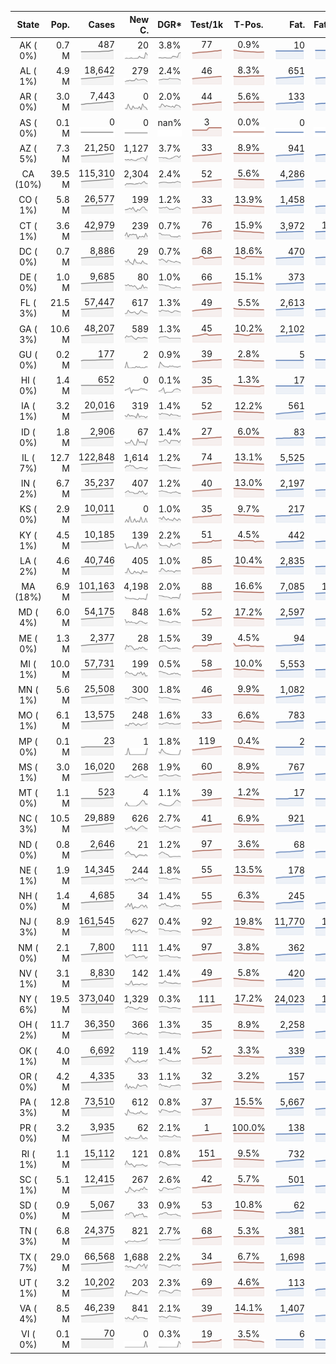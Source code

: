 
<!-- Building Table Time:  2020-06-03T02:57:52.983529 -->


| State | Pop. | Cases | New C. | DGR* | Test/1k | T-Pos. | Fat. | Fat./1M  | CFR* |  GF* | GF-14day | Dbl.Days | CDD |  
| :---: | ---: | ---: | ---: | :---: | :---: | :---: | ---: | ---:  | :---: |  :---: | :---: | :---: | ---: |  
| AK ( 0%)  | 0.7 M  | 487 <br><img src="/assets/images/covid/sparklines/AK_img_positive_20200603_1591167473.png"> | 20 <br><img src="/assets/images/covid/sparklines/AK_img_positiveIncrease_20200603_1591167473.png"> | 3.8% <br><img src="/assets/images/covid/sparklines/AK_img_dgr_4_20200603_1591167473.png"> | 77 <br><img src="/assets/images/covid/sparklines/AK_img_total_test_per_1k_20200603_1591167473.png"> | 0.9% <br><img src="/assets/images/covid/sparklines/AK_img_test_positivity_20200603_1591167473.png"> | 10 <br><img src="/assets/images/covid/sparklines/AK_img_death_20200603_1591167473.png"> | 14 <br><img src="/assets/images/covid/sparklines/AK_img_death_20200603_1591167473.png">  | 2.2% <br><img src="/assets/images/covid/sparklines/AK_img_cfr_4_20200603_1591167474.png"> |  1.0 <br><img src="/assets/images/covid/sparklines/AK_img_gfac_4_20200603_1591167473.png"> | 23.3 <br><img src="/assets/images/covid/sparklines/AK_img_gfac_14sum_20200603_1591167474.png"> | 18 <br><img src="/assets/images/covid/sparklines/AK_img_doubling_days_20200603_1591167474.png"> | 1   |  
| AL ( 1%)  | 4.9 M  | 18,642 <br><img src="/assets/images/covid/sparklines/AL_img_positive_20200603_1591167474.png"> | 279 <br><img src="/assets/images/covid/sparklines/AL_img_positiveIncrease_20200603_1591167474.png"> | 2.4% <br><img src="/assets/images/covid/sparklines/AL_img_dgr_4_20200603_1591167474.png"> | 46 <br><img src="/assets/images/covid/sparklines/AL_img_total_test_per_1k_20200603_1591167475.png"> | 8.3% <br><img src="/assets/images/covid/sparklines/AL_img_test_positivity_20200603_1591167475.png"> | 651 <br><img src="/assets/images/covid/sparklines/AL_img_death_20200603_1591167475.png"> | 133 <br><img src="/assets/images/covid/sparklines/AL_img_death_20200603_1591167475.png">  | 3.5% <br><img src="/assets/images/covid/sparklines/AL_img_cfr_4_20200603_1591167476.png"> |  0.8 <br><img src="/assets/images/covid/sparklines/AL_img_gfac_4_20200603_1591167475.png"> | 14.7 <br><img src="/assets/images/covid/sparklines/AL_img_gfac_14sum_20200603_1591167475.png"> | 29 <br><img src="/assets/images/covid/sparklines/AL_img_doubling_days_20200603_1591167476.png"> | 2   |  
| AR ( 0%)  | 3.0 M  | 7,443 <br><img src="/assets/images/covid/sparklines/AR_img_positive_20200603_1591167476.png"> | 0 <br><img src="/assets/images/covid/sparklines/AR_img_positiveIncrease_20200603_1591167476.png"> | 2.0% <br><img src="/assets/images/covid/sparklines/AR_img_dgr_4_20200603_1591167476.png"> | 44 <br><img src="/assets/images/covid/sparklines/AR_img_total_test_per_1k_20200603_1591167477.png"> | 5.6% <br><img src="/assets/images/covid/sparklines/AR_img_test_positivity_20200603_1591167477.png"> | 133 <br><img src="/assets/images/covid/sparklines/AR_img_death_20200603_1591167477.png"> | 44 <br><img src="/assets/images/covid/sparklines/AR_img_death_20200603_1591167477.png">  | 1.8% <br><img src="/assets/images/covid/sparklines/AR_img_cfr_4_20200603_1591167478.png"> |  0.4 <br><img src="/assets/images/covid/sparklines/AR_img_gfac_4_20200603_1591167477.png"> | 16.4 <br><img src="/assets/images/covid/sparklines/AR_img_gfac_14sum_20200603_1591167477.png"> | 35 <br><img src="/assets/images/covid/sparklines/AR_img_doubling_days_20200603_1591167477.png"> | 3   |  
| AS ( 0%)  | 0.1 M  | 0 <br><img src="/assets/images/covid/sparklines/AS_img_positive_20200603_1591167478.png"> | 0 <br><img src="/assets/images/covid/sparklines/AS_img_positiveIncrease_20200603_1591167478.png"> | nan% <br><img src="/assets/images/covid/sparklines/AS_img_dgr_4_20200603_1591167478.png"> | 3 <br><img src="/assets/images/covid/sparklines/AS_img_total_test_per_1k_20200603_1591167478.png"> | 0.0% <br><img src="/assets/images/covid/sparklines/AS_img_test_positivity_20200603_1591167478.png"> | 0 <br><img src="/assets/images/covid/sparklines/AS_img_death_20200603_1591167479.png"> | 0 <br><img src="/assets/images/covid/sparklines/AS_img_death_20200603_1591167479.png">  | 0.0% <br><img src="/assets/images/covid/sparklines/AS_img_cfr_4_20200603_1591167480.png"> |  nan <br><img src="/assets/images/covid/sparklines/AS_img_gfac_4_20200603_1591167479.png"> | nan <br><img src="/assets/images/covid/sparklines/AS_img_gfac_14sum_20200603_1591167479.png"> | nan <br><img src="/assets/images/covid/sparklines/AS_img_doubling_days_20200603_1591167479.png"> | 64   |  
| AZ ( 5%)  | 7.3 M  | 21,250 <br><img src="/assets/images/covid/sparklines/AZ_img_positive_20200603_1591167480.png"> | 1,127 <br><img src="/assets/images/covid/sparklines/AZ_img_positiveIncrease_20200603_1591167480.png"> | 3.7% <br><img src="/assets/images/covid/sparklines/AZ_img_dgr_4_20200603_1591167480.png"> | 33 <br><img src="/assets/images/covid/sparklines/AZ_img_total_test_per_1k_20200603_1591167480.png"> | 8.9% <br><img src="/assets/images/covid/sparklines/AZ_img_test_positivity_20200603_1591167480.png"> | 941 <br><img src="/assets/images/covid/sparklines/AZ_img_death_20200603_1591167480.png"> | 129 <br><img src="/assets/images/covid/sparklines/AZ_img_death_20200603_1591167480.png">  | 4.5% <br><img src="/assets/images/covid/sparklines/AZ_img_cfr_4_20200603_1591167481.png"> |  2.9 <br><img src="/assets/images/covid/sparklines/AZ_img_gfac_4_20200603_1591167480.png"> | 17.1 <br><img src="/assets/images/covid/sparklines/AZ_img_gfac_14sum_20200603_1591167481.png"> | 19 <br><img src="/assets/images/covid/sparklines/AZ_img_doubling_days_20200603_1591167481.png"> | 0   |  
| CA (10%)  | 39.5 M  | 115,310 <br><img src="/assets/images/covid/sparklines/CA_img_positive_20200603_1591167481.png"> | 2,304 <br><img src="/assets/images/covid/sparklines/CA_img_positiveIncrease_20200603_1591167481.png"> | 2.4% <br><img src="/assets/images/covid/sparklines/CA_img_dgr_4_20200603_1591167482.png"> | 52 <br><img src="/assets/images/covid/sparklines/CA_img_total_test_per_1k_20200603_1591167482.png"> | 5.6% <br><img src="/assets/images/covid/sparklines/CA_img_test_positivity_20200603_1591167482.png"> | 4,286 <br><img src="/assets/images/covid/sparklines/CA_img_death_20200603_1591167482.png"> | 108 <br><img src="/assets/images/covid/sparklines/CA_img_death_20200603_1591167482.png">  | 3.8% <br><img src="/assets/images/covid/sparklines/CA_img_cfr_4_20200603_1591167483.png"> |  1.0 <br><img src="/assets/images/covid/sparklines/CA_img_gfac_4_20200603_1591167482.png"> | 14.8 <br><img src="/assets/images/covid/sparklines/CA_img_gfac_14sum_20200603_1591167482.png"> | 29 <br><img src="/assets/images/covid/sparklines/CA_img_doubling_days_20200603_1591167483.png"> | 2   |  
| CO ( 1%)  | 5.8 M  | 26,577 <br><img src="/assets/images/covid/sparklines/CO_img_positive_20200603_1591167483.png"> | 199 <br><img src="/assets/images/covid/sparklines/CO_img_positiveIncrease_20200603_1591167483.png"> | 1.2% <br><img src="/assets/images/covid/sparklines/CO_img_dgr_4_20200603_1591167483.png"> | 33 <br><img src="/assets/images/covid/sparklines/CO_img_total_test_per_1k_20200603_1591167484.png"> | 13.9% <br><img src="/assets/images/covid/sparklines/CO_img_test_positivity_20200603_1591167484.png"> | 1,458 <br><img src="/assets/images/covid/sparklines/CO_img_death_20200603_1591167484.png"> | 253 <br><img src="/assets/images/covid/sparklines/CO_img_death_20200603_1591167484.png">  | 5.5% <br><img src="/assets/images/covid/sparklines/CO_img_cfr_4_20200603_1591167485.png"> |  0.9 <br><img src="/assets/images/covid/sparklines/CO_img_gfac_4_20200603_1591167484.png"> | 15.7 <br><img src="/assets/images/covid/sparklines/CO_img_gfac_14sum_20200603_1591167485.png"> | 60 <br><img src="/assets/images/covid/sparklines/CO_img_doubling_days_20200603_1591167485.png"> | 3   |  
| CT ( 1%)  | 3.6 M  | 42,979 <br><img src="/assets/images/covid/sparklines/CT_img_positive_20200603_1591167485.png"> | 239 <br><img src="/assets/images/covid/sparklines/CT_img_positiveIncrease_20200603_1591167485.png"> | 0.7% <br><img src="/assets/images/covid/sparklines/CT_img_dgr_4_20200603_1591167485.png"> | 76 <br><img src="/assets/images/covid/sparklines/CT_img_total_test_per_1k_20200603_1591167486.png"> | 15.9% <br><img src="/assets/images/covid/sparklines/CT_img_test_positivity_20200603_1591167486.png"> | 3,972 <br><img src="/assets/images/covid/sparklines/CT_img_death_20200603_1591167486.png"> | 1,114 <br><img src="/assets/images/covid/sparklines/CT_img_death_20200603_1591167486.png">  | 9.3% <br><img src="/assets/images/covid/sparklines/CT_img_cfr_4_20200603_1591167487.png"> |  1.2 <br><img src="/assets/images/covid/sparklines/CT_img_gfac_4_20200603_1591167486.png"> | 14.9 <br><img src="/assets/images/covid/sparklines/CT_img_gfac_14sum_20200603_1591167486.png"> | 96 <br><img src="/assets/images/covid/sparklines/CT_img_doubling_days_20200603_1591167486.png"> | 1   |  
| DC ( 0%)  | 0.7 M  | 8,886 <br><img src="/assets/images/covid/sparklines/DC_img_positive_20200603_1591167487.png"> | 29 <br><img src="/assets/images/covid/sparklines/DC_img_positiveIncrease_20200603_1591167487.png"> | 0.7% <br><img src="/assets/images/covid/sparklines/DC_img_dgr_4_20200603_1591167487.png"> | 68 <br><img src="/assets/images/covid/sparklines/DC_img_total_test_per_1k_20200603_1591167487.png"> | 18.6% <br><img src="/assets/images/covid/sparklines/DC_img_test_positivity_20200603_1591167488.png"> | 470 <br><img src="/assets/images/covid/sparklines/DC_img_death_20200603_1591167488.png"> | 666 <br><img src="/assets/images/covid/sparklines/DC_img_death_20200603_1591167488.png">  | 5.3% <br><img src="/assets/images/covid/sparklines/DC_img_cfr_4_20200603_1591167489.png"> |  0.9 <br><img src="/assets/images/covid/sparklines/DC_img_gfac_4_20200603_1591167488.png"> | 13.4 <br><img src="/assets/images/covid/sparklines/DC_img_gfac_14sum_20200603_1591167488.png"> | 96 <br><img src="/assets/images/covid/sparklines/DC_img_doubling_days_20200603_1591167488.png"> | 3   |  
| DE ( 0%)  | 1.0 M  | 9,685 <br><img src="/assets/images/covid/sparklines/DE_img_positive_20200603_1591167489.png"> | 80 <br><img src="/assets/images/covid/sparklines/DE_img_positiveIncrease_20200603_1591167489.png"> | 1.0% <br><img src="/assets/images/covid/sparklines/DE_img_dgr_4_20200603_1591167489.png"> | 66 <br><img src="/assets/images/covid/sparklines/DE_img_total_test_per_1k_20200603_1591167489.png"> | 15.1% <br><img src="/assets/images/covid/sparklines/DE_img_test_positivity_20200603_1591167489.png"> | 373 <br><img src="/assets/images/covid/sparklines/DE_img_death_20200603_1591167489.png"> | 383 <br><img src="/assets/images/covid/sparklines/DE_img_death_20200603_1591167489.png">  | 3.8% <br><img src="/assets/images/covid/sparklines/DE_img_cfr_4_20200603_1591167490.png"> |  1.1 <br><img src="/assets/images/covid/sparklines/DE_img_gfac_4_20200603_1591167490.png"> | 15.7 <br><img src="/assets/images/covid/sparklines/DE_img_gfac_14sum_20200603_1591167490.png"> | 69 <br><img src="/assets/images/covid/sparklines/DE_img_doubling_days_20200603_1591167490.png"> | 1   |  
| FL ( 3%)  | 21.5 M  | 57,447 <br><img src="/assets/images/covid/sparklines/FL_img_positive_20200603_1591167490.png"> | 617 <br><img src="/assets/images/covid/sparklines/FL_img_positiveIncrease_20200603_1591167491.png"> | 1.3% <br><img src="/assets/images/covid/sparklines/FL_img_dgr_4_20200603_1591167491.png"> | 49 <br><img src="/assets/images/covid/sparklines/FL_img_total_test_per_1k_20200603_1591167491.png"> | 5.5% <br><img src="/assets/images/covid/sparklines/FL_img_test_positivity_20200603_1591167491.png"> | 2,613 <br><img src="/assets/images/covid/sparklines/FL_img_death_20200603_1591167491.png"> | 122 <br><img src="/assets/images/covid/sparklines/FL_img_death_20200603_1591167491.png">  | 4.5% <br><img src="/assets/images/covid/sparklines/FL_img_cfr_4_20200603_1591167492.png"> |  1.0 <br><img src="/assets/images/covid/sparklines/FL_img_gfac_4_20200603_1591167491.png"> | 15.1 <br><img src="/assets/images/covid/sparklines/FL_img_gfac_14sum_20200603_1591167492.png"> | 55 <br><img src="/assets/images/covid/sparklines/FL_img_doubling_days_20200603_1591167492.png"> | 4   |  
| GA ( 3%)  | 10.6 M  | 48,207 <br><img src="/assets/images/covid/sparklines/GA_img_positive_20200603_1591167492.png"> | 589 <br><img src="/assets/images/covid/sparklines/GA_img_positiveIncrease_20200603_1591167492.png"> | 1.3% <br><img src="/assets/images/covid/sparklines/GA_img_dgr_4_20200603_1591167492.png"> | 45 <br><img src="/assets/images/covid/sparklines/GA_img_total_test_per_1k_20200603_1591167493.png"> | 10.2% <br><img src="/assets/images/covid/sparklines/GA_img_test_positivity_20200603_1591167493.png"> | 2,102 <br><img src="/assets/images/covid/sparklines/GA_img_death_20200603_1591167493.png"> | 198 <br><img src="/assets/images/covid/sparklines/GA_img_death_20200603_1591167493.png">  | 4.3% <br><img src="/assets/images/covid/sparklines/GA_img_cfr_4_20200603_1591167494.png"> |  1.0 <br><img src="/assets/images/covid/sparklines/GA_img_gfac_4_20200603_1591167493.png"> | 14.7 <br><img src="/assets/images/covid/sparklines/GA_img_gfac_14sum_20200603_1591167493.png"> | 52 <br><img src="/assets/images/covid/sparklines/GA_img_doubling_days_20200603_1591167493.png"> | 2   |  
| GU ( 0%)  | 0.2 M  | 177 <br><img src="/assets/images/covid/sparklines/GU_img_positive_20200603_1591167494.png"> | 2 <br><img src="/assets/images/covid/sparklines/GU_img_positiveIncrease_20200603_1591167494.png"> | 0.9% <br><img src="/assets/images/covid/sparklines/GU_img_dgr_4_20200603_1591167494.png"> | 39 <br><img src="/assets/images/covid/sparklines/GU_img_total_test_per_1k_20200603_1591167494.png"> | 2.8% <br><img src="/assets/images/covid/sparklines/GU_img_test_positivity_20200603_1591167495.png"> | 5 <br><img src="/assets/images/covid/sparklines/GU_img_death_20200603_1591167495.png"> | 30 <br><img src="/assets/images/covid/sparklines/GU_img_death_20200603_1591167495.png">  | 2.9% <br><img src="/assets/images/covid/sparklines/GU_img_cfr_4_20200603_1591167496.png"> |  0.7 <br><img src="/assets/images/covid/sparklines/GU_img_gfac_4_20200603_1591167495.png"> | 4.4 <br><img src="/assets/images/covid/sparklines/GU_img_gfac_14sum_20200603_1591167496.png"> | 81 <br><img src="/assets/images/covid/sparklines/GU_img_doubling_days_20200603_1591167496.png"> | 13   |  
| HI ( 0%)  | 1.4 M  | 652 <br><img src="/assets/images/covid/sparklines/HI_img_positive_20200603_1591167496.png"> | 0 <br><img src="/assets/images/covid/sparklines/HI_img_positiveIncrease_20200603_1591167496.png"> | 0.1% <br><img src="/assets/images/covid/sparklines/HI_img_dgr_4_20200603_1591167496.png"> | 35 <br><img src="/assets/images/covid/sparklines/HI_img_total_test_per_1k_20200603_1591167497.png"> | 1.3% <br><img src="/assets/images/covid/sparklines/HI_img_test_positivity_20200603_1591167497.png"> | 17 <br><img src="/assets/images/covid/sparklines/HI_img_death_20200603_1591167497.png"> | 12 <br><img src="/assets/images/covid/sparklines/HI_img_death_20200603_1591167497.png">  | 2.6% <br><img src="/assets/images/covid/sparklines/HI_img_cfr_4_20200603_1591167498.png"> |  0.5 <br><img src="/assets/images/covid/sparklines/HI_img_gfac_4_20200603_1591167497.png"> | 10.3 <br><img src="/assets/images/covid/sparklines/HI_img_gfac_14sum_20200603_1591167497.png"> | 506 <br><img src="/assets/images/covid/sparklines/HI_img_doubling_days_20200603_1591167497.png"> | 40   |  
| IA ( 1%)  | 3.2 M  | 20,016 <br><img src="/assets/images/covid/sparklines/IA_img_positive_20200603_1591167498.png"> | 319 <br><img src="/assets/images/covid/sparklines/IA_img_positiveIncrease_20200603_1591167498.png"> | 1.4% <br><img src="/assets/images/covid/sparklines/IA_img_dgr_4_20200603_1591167498.png"> | 52 <br><img src="/assets/images/covid/sparklines/IA_img_total_test_per_1k_20200603_1591167498.png"> | 12.2% <br><img src="/assets/images/covid/sparklines/IA_img_test_positivity_20200603_1591167498.png"> | 561 <br><img src="/assets/images/covid/sparklines/IA_img_death_20200603_1591167499.png"> | 178 <br><img src="/assets/images/covid/sparklines/IA_img_death_20200603_1591167499.png">  | 2.8% <br><img src="/assets/images/covid/sparklines/IA_img_cfr_4_20200603_1591167499.png"> |  1.4 <br><img src="/assets/images/covid/sparklines/IA_img_gfac_4_20200603_1591167499.png"> | 18.0 <br><img src="/assets/images/covid/sparklines/IA_img_gfac_14sum_20200603_1591167499.png"> | 48 <br><img src="/assets/images/covid/sparklines/IA_img_doubling_days_20200603_1591167499.png"> | 0   |  
| ID ( 0%)  | 1.8 M  | 2,906 <br><img src="/assets/images/covid/sparklines/ID_img_positive_20200603_1591167500.png"> | 67 <br><img src="/assets/images/covid/sparklines/ID_img_positiveIncrease_20200603_1591167500.png"> | 1.4% <br><img src="/assets/images/covid/sparklines/ID_img_dgr_4_20200603_1591167500.png"> | 27 <br><img src="/assets/images/covid/sparklines/ID_img_total_test_per_1k_20200603_1591167500.png"> | 6.0% <br><img src="/assets/images/covid/sparklines/ID_img_test_positivity_20200603_1591167500.png"> | 83 <br><img src="/assets/images/covid/sparklines/ID_img_death_20200603_1591167500.png"> | 46 <br><img src="/assets/images/covid/sparklines/ID_img_death_20200603_1591167500.png">  | 2.9% <br><img src="/assets/images/covid/sparklines/ID_img_cfr_4_20200603_1591167501.png"> |  0.6 <br><img src="/assets/images/covid/sparklines/ID_img_gfac_4_20200603_1591167501.png"> | 11.3 <br><img src="/assets/images/covid/sparklines/ID_img_gfac_14sum_20200603_1591167501.png"> | 49 <br><img src="/assets/images/covid/sparklines/ID_img_doubling_days_20200603_1591167501.png"> | 0   |  
| IL ( 7%)  | 12.7 M  | 122,848 <br><img src="/assets/images/covid/sparklines/IL_img_positive_20200603_1591167501.png"> | 1,614 <br><img src="/assets/images/covid/sparklines/IL_img_positiveIncrease_20200603_1591167502.png"> | 1.2% <br><img src="/assets/images/covid/sparklines/IL_img_dgr_4_20200603_1591167502.png"> | 74 <br><img src="/assets/images/covid/sparklines/IL_img_total_test_per_1k_20200603_1591167502.png"> | 13.1% <br><img src="/assets/images/covid/sparklines/IL_img_test_positivity_20200603_1591167502.png"> | 5,525 <br><img src="/assets/images/covid/sparklines/IL_img_death_20200603_1591167502.png"> | 436 <br><img src="/assets/images/covid/sparklines/IL_img_death_20200603_1591167502.png">  | 4.5% <br><img src="/assets/images/covid/sparklines/IL_img_cfr_4_20200603_1591167503.png"> |  1.2 <br><img src="/assets/images/covid/sparklines/IL_img_gfac_4_20200603_1591167502.png"> | 14.2 <br><img src="/assets/images/covid/sparklines/IL_img_gfac_14sum_20200603_1591167503.png"> | 59 <br><img src="/assets/images/covid/sparklines/IL_img_doubling_days_20200603_1591167503.png"> | 0   |  
| IN ( 2%)  | 6.7 M  | 35,237 <br><img src="/assets/images/covid/sparklines/IN_img_positive_20200603_1591167503.png"> | 407 <br><img src="/assets/images/covid/sparklines/IN_img_positiveIncrease_20200603_1591167503.png"> | 1.2% <br><img src="/assets/images/covid/sparklines/IN_img_dgr_4_20200603_1591167504.png"> | 40 <br><img src="/assets/images/covid/sparklines/IN_img_total_test_per_1k_20200603_1591167504.png"> | 13.0% <br><img src="/assets/images/covid/sparklines/IN_img_test_positivity_20200603_1591167504.png"> | 2,197 <br><img src="/assets/images/covid/sparklines/IN_img_death_20200603_1591167504.png"> | 326 <br><img src="/assets/images/covid/sparklines/IN_img_death_20200603_1591167504.png">  | 6.2% <br><img src="/assets/images/covid/sparklines/IN_img_cfr_4_20200603_1591167505.png"> |  1.1 <br><img src="/assets/images/covid/sparklines/IN_img_gfac_4_20200603_1591167504.png"> | 14.4 <br><img src="/assets/images/covid/sparklines/IN_img_gfac_14sum_20200603_1591167504.png"> | 60 <br><img src="/assets/images/covid/sparklines/IN_img_doubling_days_20200603_1591167505.png"> | 0   |  
| KS ( 0%)  | 2.9 M  | 10,011 <br><img src="/assets/images/covid/sparklines/KS_img_positive_20200603_1591167505.png"> | 0 <br><img src="/assets/images/covid/sparklines/KS_img_positiveIncrease_20200603_1591167505.png"> | 1.0% <br><img src="/assets/images/covid/sparklines/KS_img_dgr_4_20200603_1591167505.png"> | 35 <br><img src="/assets/images/covid/sparklines/KS_img_total_test_per_1k_20200603_1591167505.png"> | 9.7% <br><img src="/assets/images/covid/sparklines/KS_img_test_positivity_20200603_1591167506.png"> | 217 <br><img src="/assets/images/covid/sparklines/KS_img_death_20200603_1591167506.png"> | 74 <br><img src="/assets/images/covid/sparklines/KS_img_death_20200603_1591167506.png">  | 2.2% <br><img src="/assets/images/covid/sparklines/KS_img_cfr_4_20200603_1591167507.png"> |  0.0 <br><img src="/assets/images/covid/sparklines/KS_img_gfac_4_20200603_1591167506.png"> | 0.1 <br><img src="/assets/images/covid/sparklines/KS_img_gfac_14sum_20200603_1591167506.png"> | 70 <br><img src="/assets/images/covid/sparklines/KS_img_doubling_days_20200603_1591167506.png"> | 1   |  
| KY ( 1%)  | 4.5 M  | 10,185 <br><img src="/assets/images/covid/sparklines/KY_img_positive_20200603_1591167507.png"> | 139 <br><img src="/assets/images/covid/sparklines/KY_img_positiveIncrease_20200603_1591167507.png"> | 2.2% <br><img src="/assets/images/covid/sparklines/KY_img_dgr_4_20200603_1591167507.png"> | 51 <br><img src="/assets/images/covid/sparklines/KY_img_total_test_per_1k_20200603_1591167507.png"> | 4.5% <br><img src="/assets/images/covid/sparklines/KY_img_test_positivity_20200603_1591167507.png"> | 442 <br><img src="/assets/images/covid/sparklines/KY_img_death_20200603_1591167508.png"> | 99 <br><img src="/assets/images/covid/sparklines/KY_img_death_20200603_1591167508.png">  | 4.4% <br><img src="/assets/images/covid/sparklines/KY_img_cfr_4_20200603_1591167508.png"> |  0.9 <br><img src="/assets/images/covid/sparklines/KY_img_gfac_4_20200603_1591167508.png"> | 11.0 <br><img src="/assets/images/covid/sparklines/KY_img_gfac_14sum_20200603_1591167508.png"> | 31 <br><img src="/assets/images/covid/sparklines/KY_img_doubling_days_20200603_1591167508.png"> | 1   |  
| LA ( 2%)  | 4.6 M  | 40,746 <br><img src="/assets/images/covid/sparklines/LA_img_positive_20200603_1591167509.png"> | 405 <br><img src="/assets/images/covid/sparklines/LA_img_positiveIncrease_20200603_1591167509.png"> | 1.0% <br><img src="/assets/images/covid/sparklines/LA_img_dgr_4_20200603_1591167509.png"> | 85 <br><img src="/assets/images/covid/sparklines/LA_img_total_test_per_1k_20200603_1591167509.png"> | 10.4% <br><img src="/assets/images/covid/sparklines/LA_img_test_positivity_20200603_1591167509.png"> | 2,835 <br><img src="/assets/images/covid/sparklines/LA_img_death_20200603_1591167510.png"> | 610 <br><img src="/assets/images/covid/sparklines/LA_img_death_20200603_1591167510.png">  | 7.0% <br><img src="/assets/images/covid/sparklines/LA_img_cfr_4_20200603_1591167510.png"> |  0.9 <br><img src="/assets/images/covid/sparklines/LA_img_gfac_4_20200603_1591167510.png"> | 18.3 <br><img src="/assets/images/covid/sparklines/LA_img_gfac_14sum_20200603_1591167510.png"> | 68 <br><img src="/assets/images/covid/sparklines/LA_img_doubling_days_20200603_1591167510.png"> | 1   |  
| MA (18%)  | 6.9 M  | 101,163 <br><img src="/assets/images/covid/sparklines/MA_img_positive_20200603_1591167511.png"> | 4,198 <br><img src="/assets/images/covid/sparklines/MA_img_positiveIncrease_20200603_1591167511.png"> | 2.0% <br><img src="/assets/images/covid/sparklines/MA_img_dgr_4_20200603_1591167511.png"> | 88 <br><img src="/assets/images/covid/sparklines/MA_img_total_test_per_1k_20200603_1591167511.png"> | 16.6% <br><img src="/assets/images/covid/sparklines/MA_img_test_positivity_20200603_1591167511.png"> | 7,085 <br><img src="/assets/images/covid/sparklines/MA_img_death_20200603_1591167511.png"> | 1,019 <br><img src="/assets/images/covid/sparklines/MA_img_death_20200603_1591167511.png">  | 7.0% <br><img src="/assets/images/covid/sparklines/MA_img_cfr_4_20200603_1591167512.png"> |  0.5 <br><img src="/assets/images/covid/sparklines/MA_img_gfac_4_20200603_1591167511.png"> | 9.8 <br><img src="/assets/images/covid/sparklines/MA_img_gfac_14sum_20200603_1591167512.png"> | 35 <br><img src="/assets/images/covid/sparklines/MA_img_doubling_days_20200603_1591167512.png"> | 0   |  
| MD ( 4%)  | 6.0 M  | 54,175 <br><img src="/assets/images/covid/sparklines/MD_img_positive_20200603_1591167512.png"> | 848 <br><img src="/assets/images/covid/sparklines/MD_img_positiveIncrease_20200603_1591167512.png"> | 1.6% <br><img src="/assets/images/covid/sparklines/MD_img_dgr_4_20200603_1591167512.png"> | 52 <br><img src="/assets/images/covid/sparklines/MD_img_total_test_per_1k_20200603_1591167513.png"> | 17.2% <br><img src="/assets/images/covid/sparklines/MD_img_test_positivity_20200603_1591167513.png"> | 2,597 <br><img src="/assets/images/covid/sparklines/MD_img_death_20200603_1591167513.png"> | 430 <br><img src="/assets/images/covid/sparklines/MD_img_death_20200603_1591167513.png">  | 4.8% <br><img src="/assets/images/covid/sparklines/MD_img_cfr_4_20200603_1591167514.png"> |  1.1 <br><img src="/assets/images/covid/sparklines/MD_img_gfac_4_20200603_1591167513.png"> | 14.6 <br><img src="/assets/images/covid/sparklines/MD_img_gfac_14sum_20200603_1591167513.png"> | 44 <br><img src="/assets/images/covid/sparklines/MD_img_doubling_days_20200603_1591167513.png"> | 0   |  
| ME ( 0%)  | 1.3 M  | 2,377 <br><img src="/assets/images/covid/sparklines/ME_img_positive_20200603_1591167514.png"> | 28 <br><img src="/assets/images/covid/sparklines/ME_img_positiveIncrease_20200603_1591167514.png"> | 1.5% <br><img src="/assets/images/covid/sparklines/ME_img_dgr_4_20200603_1591167514.png"> | 39 <br><img src="/assets/images/covid/sparklines/ME_img_total_test_per_1k_20200603_1591167514.png"> | 4.5% <br><img src="/assets/images/covid/sparklines/ME_img_test_positivity_20200603_1591167514.png"> | 94 <br><img src="/assets/images/covid/sparklines/ME_img_death_20200603_1591167515.png"> | 70 <br><img src="/assets/images/covid/sparklines/ME_img_death_20200603_1591167515.png">  | 3.9% <br><img src="/assets/images/covid/sparklines/ME_img_cfr_4_20200603_1591167515.png"> |  1.0 <br><img src="/assets/images/covid/sparklines/ME_img_gfac_4_20200603_1591167515.png"> | 16.0 <br><img src="/assets/images/covid/sparklines/ME_img_gfac_14sum_20200603_1591167515.png"> | 48 <br><img src="/assets/images/covid/sparklines/ME_img_doubling_days_20200603_1591167515.png"> | 0   |  
| MI ( 1%)  | 10.0 M  | 57,731 <br><img src="/assets/images/covid/sparklines/MI_img_positive_20200603_1591167515.png"> | 199 <br><img src="/assets/images/covid/sparklines/MI_img_positiveIncrease_20200603_1591167516.png"> | 0.5% <br><img src="/assets/images/covid/sparklines/MI_img_dgr_4_20200603_1591167516.png"> | 58 <br><img src="/assets/images/covid/sparklines/MI_img_total_test_per_1k_20200603_1591167516.png"> | 10.0% <br><img src="/assets/images/covid/sparklines/MI_img_test_positivity_20200603_1591167516.png"> | 5,553 <br><img src="/assets/images/covid/sparklines/MI_img_death_20200603_1591167516.png"> | 556 <br><img src="/assets/images/covid/sparklines/MI_img_death_20200603_1591167516.png">  | 9.6% <br><img src="/assets/images/covid/sparklines/MI_img_cfr_4_20200603_1591167517.png"> |  1.1 <br><img src="/assets/images/covid/sparklines/MI_img_gfac_4_20200603_1591167516.png"> | 15.1 <br><img src="/assets/images/covid/sparklines/MI_img_gfac_14sum_20200603_1591167517.png"> | 146 <br><img src="/assets/images/covid/sparklines/MI_img_doubling_days_20200603_1591167517.png"> | 0   |  
| MN ( 1%)  | 5.6 M  | 25,508 <br><img src="/assets/images/covid/sparklines/MN_img_positive_20200603_1591167517.png"> | 300 <br><img src="/assets/images/covid/sparklines/MN_img_positiveIncrease_20200603_1591167517.png"> | 1.8% <br><img src="/assets/images/covid/sparklines/MN_img_dgr_4_20200603_1591167517.png"> | 46 <br><img src="/assets/images/covid/sparklines/MN_img_total_test_per_1k_20200603_1591167518.png"> | 9.9% <br><img src="/assets/images/covid/sparklines/MN_img_test_positivity_20200603_1591167518.png"> | 1,082 <br><img src="/assets/images/covid/sparklines/MN_img_death_20200603_1591167518.png"> | 192 <br><img src="/assets/images/covid/sparklines/MN_img_death_20200603_1591167518.png">  | 4.2% <br><img src="/assets/images/covid/sparklines/MN_img_cfr_4_20200603_1591167519.png"> |  0.8 <br><img src="/assets/images/covid/sparklines/MN_img_gfac_4_20200603_1591167518.png"> | 13.8 <br><img src="/assets/images/covid/sparklines/MN_img_gfac_14sum_20200603_1591167518.png"> | 39 <br><img src="/assets/images/covid/sparklines/MN_img_doubling_days_20200603_1591167518.png"> | 2   |  
| MO ( 1%)  | 6.1 M  | 13,575 <br><img src="/assets/images/covid/sparklines/MO_img_positive_20200603_1591167519.png"> | 248 <br><img src="/assets/images/covid/sparklines/MO_img_positiveIncrease_20200603_1591167519.png"> | 1.6% <br><img src="/assets/images/covid/sparklines/MO_img_dgr_4_20200603_1591167519.png"> | 33 <br><img src="/assets/images/covid/sparklines/MO_img_total_test_per_1k_20200603_1591167519.png"> | 6.6% <br><img src="/assets/images/covid/sparklines/MO_img_test_positivity_20200603_1591167519.png"> | 783 <br><img src="/assets/images/covid/sparklines/MO_img_death_20200603_1591167520.png"> | 128 <br><img src="/assets/images/covid/sparklines/MO_img_death_20200603_1591167520.png">  | 5.8% <br><img src="/assets/images/covid/sparklines/MO_img_cfr_4_20200603_1591167520.png"> |  1.2 <br><img src="/assets/images/covid/sparklines/MO_img_gfac_4_20200603_1591167520.png"> | 15.2 <br><img src="/assets/images/covid/sparklines/MO_img_gfac_14sum_20200603_1591167520.png"> | 45 <br><img src="/assets/images/covid/sparklines/MO_img_doubling_days_20200603_1591167520.png"> | 0   |  
| MP ( 0%)  | 0.1 M  | 23 <br><img src="/assets/images/covid/sparklines/MP_img_positive_20200603_1591167521.png"> | 1 <br><img src="/assets/images/covid/sparklines/MP_img_positiveIncrease_20200603_1591167521.png"> | 1.8% <br><img src="/assets/images/covid/sparklines/MP_img_dgr_4_20200603_1591167521.png"> | 119 <br><img src="/assets/images/covid/sparklines/MP_img_total_test_per_1k_20200603_1591167521.png"> | 0.4% <br><img src="/assets/images/covid/sparklines/MP_img_test_positivity_20200603_1591167521.png"> | 2 <br><img src="/assets/images/covid/sparklines/MP_img_death_20200603_1591167521.png"> | 36 <br><img src="/assets/images/covid/sparklines/MP_img_death_20200603_1591167521.png">  | 8.9% <br><img src="/assets/images/covid/sparklines/MP_img_cfr_4_20200603_1591167522.png"> |  0.0 <br><img src="/assets/images/covid/sparklines/MP_img_gfac_4_20200603_1591167521.png"> | 0.0 <br><img src="/assets/images/covid/sparklines/MP_img_gfac_14sum_20200603_1591167522.png"> | 38 <br><img src="/assets/images/covid/sparklines/MP_img_doubling_days_20200603_1591167522.png"> | 64   |  
| MS ( 1%)  | 3.0 M  | 16,020 <br><img src="/assets/images/covid/sparklines/MS_img_positive_20200603_1591167522.png"> | 268 <br><img src="/assets/images/covid/sparklines/MS_img_positiveIncrease_20200603_1591167522.png"> | 1.9% <br><img src="/assets/images/covid/sparklines/MS_img_dgr_4_20200603_1591167522.png"> | 60 <br><img src="/assets/images/covid/sparklines/MS_img_total_test_per_1k_20200603_1591167523.png"> | 8.9% <br><img src="/assets/images/covid/sparklines/MS_img_test_positivity_20200603_1591167523.png"> | 767 <br><img src="/assets/images/covid/sparklines/MS_img_death_20200603_1591167523.png"> | 258 <br><img src="/assets/images/covid/sparklines/MS_img_death_20200603_1591167523.png">  | 4.8% <br><img src="/assets/images/covid/sparklines/MS_img_cfr_4_20200603_1591167524.png"> |  1.0 <br><img src="/assets/images/covid/sparklines/MS_img_gfac_4_20200603_1591167523.png"> | 14.9 <br><img src="/assets/images/covid/sparklines/MS_img_gfac_14sum_20200603_1591167523.png"> | 36 <br><img src="/assets/images/covid/sparklines/MS_img_doubling_days_20200603_1591167523.png"> | 0   |  
| MT ( 0%)  | 1.1 M  | 523 <br><img src="/assets/images/covid/sparklines/MT_img_positive_20200603_1591167524.png"> | 4 <br><img src="/assets/images/covid/sparklines/MT_img_positiveIncrease_20200603_1591167524.png"> | 1.1% <br><img src="/assets/images/covid/sparklines/MT_img_dgr_4_20200603_1591167524.png"> | 39 <br><img src="/assets/images/covid/sparklines/MT_img_total_test_per_1k_20200603_1591167524.png"> | 1.2% <br><img src="/assets/images/covid/sparklines/MT_img_test_positivity_20200603_1591167524.png"> | 17 <br><img src="/assets/images/covid/sparklines/MT_img_death_20200603_1591167525.png"> | 16 <br><img src="/assets/images/covid/sparklines/MT_img_death_20200603_1591167525.png">  | 3.3% <br><img src="/assets/images/covid/sparklines/MT_img_cfr_4_20200603_1591167525.png"> |  1.0 <br><img src="/assets/images/covid/sparklines/MT_img_gfac_4_20200603_1591167525.png"> | 21.6 <br><img src="/assets/images/covid/sparklines/MT_img_gfac_14sum_20200603_1591167525.png"> | 62 <br><img src="/assets/images/covid/sparklines/MT_img_doubling_days_20200603_1591167525.png"> | 3   |  
| NC ( 3%)  | 10.5 M  | 29,889 <br><img src="/assets/images/covid/sparklines/NC_img_positive_20200603_1591167526.png"> | 626 <br><img src="/assets/images/covid/sparklines/NC_img_positiveIncrease_20200603_1591167526.png"> | 2.7% <br><img src="/assets/images/covid/sparklines/NC_img_dgr_4_20200603_1591167526.png"> | 41 <br><img src="/assets/images/covid/sparklines/NC_img_total_test_per_1k_20200603_1591167526.png"> | 6.9% <br><img src="/assets/images/covid/sparklines/NC_img_test_positivity_20200603_1591167527.png"> | 921 <br><img src="/assets/images/covid/sparklines/NC_img_death_20200603_1591167527.png"> | 88 <br><img src="/assets/images/covid/sparklines/NC_img_death_20200603_1591167527.png">  | 3.1% <br><img src="/assets/images/covid/sparklines/NC_img_cfr_4_20200603_1591167528.png"> |  0.9 <br><img src="/assets/images/covid/sparklines/NC_img_gfac_4_20200603_1591167527.png"> | 16.6 <br><img src="/assets/images/covid/sparklines/NC_img_gfac_14sum_20200603_1591167527.png"> | 26 <br><img src="/assets/images/covid/sparklines/NC_img_doubling_days_20200603_1591167527.png"> | 3   |  
| ND ( 0%)  | 0.8 M  | 2,646 <br><img src="/assets/images/covid/sparklines/ND_img_positive_20200603_1591167528.png"> | 21 <br><img src="/assets/images/covid/sparklines/ND_img_positiveIncrease_20200603_1591167528.png"> | 1.2% <br><img src="/assets/images/covid/sparklines/ND_img_dgr_4_20200603_1591167528.png"> | 97 <br><img src="/assets/images/covid/sparklines/ND_img_total_test_per_1k_20200603_1591167528.png"> | 3.6% <br><img src="/assets/images/covid/sparklines/ND_img_test_positivity_20200603_1591167528.png"> | 68 <br><img src="/assets/images/covid/sparklines/ND_img_death_20200603_1591167528.png"> | 89 <br><img src="/assets/images/covid/sparklines/ND_img_death_20200603_1591167528.png">  | 2.4% <br><img src="/assets/images/covid/sparklines/ND_img_cfr_4_20200603_1591167529.png"> |  1.0 <br><img src="/assets/images/covid/sparklines/ND_img_gfac_4_20200603_1591167528.png"> | 12.5 <br><img src="/assets/images/covid/sparklines/ND_img_gfac_14sum_20200603_1591167529.png"> | 58 <br><img src="/assets/images/covid/sparklines/ND_img_doubling_days_20200603_1591167529.png"> | 1   |  
| NE ( 1%)  | 1.9 M  | 14,345 <br><img src="/assets/images/covid/sparklines/NE_img_positive_20200603_1591167529.png"> | 244 <br><img src="/assets/images/covid/sparklines/NE_img_positiveIncrease_20200603_1591167529.png"> | 1.8% <br><img src="/assets/images/covid/sparklines/NE_img_dgr_4_20200603_1591167529.png"> | 55 <br><img src="/assets/images/covid/sparklines/NE_img_total_test_per_1k_20200603_1591167530.png"> | 13.5% <br><img src="/assets/images/covid/sparklines/NE_img_test_positivity_20200603_1591167530.png"> | 178 <br><img src="/assets/images/covid/sparklines/NE_img_death_20200603_1591167530.png"> | 92 <br><img src="/assets/images/covid/sparklines/NE_img_death_20200603_1591167530.png">  | 1.2% <br><img src="/assets/images/covid/sparklines/NE_img_cfr_4_20200603_1591167531.png"> |  1.0 <br><img src="/assets/images/covid/sparklines/NE_img_gfac_4_20200603_1591167530.png"> | 15.2 <br><img src="/assets/images/covid/sparklines/NE_img_gfac_14sum_20200603_1591167530.png"> | 38 <br><img src="/assets/images/covid/sparklines/NE_img_doubling_days_20200603_1591167530.png"> | 0   |  
| NH ( 0%)  | 1.4 M  | 4,685 <br><img src="/assets/images/covid/sparklines/NH_img_positive_20200603_1591167531.png"> | 34 <br><img src="/assets/images/covid/sparklines/NH_img_positiveIncrease_20200603_1591167531.png"> | 1.4% <br><img src="/assets/images/covid/sparklines/NH_img_dgr_4_20200603_1591167531.png"> | 55 <br><img src="/assets/images/covid/sparklines/NH_img_total_test_per_1k_20200603_1591167531.png"> | 6.3% <br><img src="/assets/images/covid/sparklines/NH_img_test_positivity_20200603_1591167531.png"> | 245 <br><img src="/assets/images/covid/sparklines/NH_img_death_20200603_1591167532.png"> | 180 <br><img src="/assets/images/covid/sparklines/NH_img_death_20200603_1591167532.png">  | 5.3% <br><img src="/assets/images/covid/sparklines/NH_img_cfr_4_20200603_1591167532.png"> |  1.0 <br><img src="/assets/images/covid/sparklines/NH_img_gfac_4_20200603_1591167532.png"> | 16.1 <br><img src="/assets/images/covid/sparklines/NH_img_gfac_14sum_20200603_1591167532.png"> | 48 <br><img src="/assets/images/covid/sparklines/NH_img_doubling_days_20200603_1591167532.png"> | 1   |  
| NJ ( 3%)  | 8.9 M  | 161,545 <br><img src="/assets/images/covid/sparklines/NJ_img_positive_20200603_1591167532.png"> | 627 <br><img src="/assets/images/covid/sparklines/NJ_img_positiveIncrease_20200603_1591167533.png"> | 0.4% <br><img src="/assets/images/covid/sparklines/NJ_img_dgr_4_20200603_1591167533.png"> | 92 <br><img src="/assets/images/covid/sparklines/NJ_img_total_test_per_1k_20200603_1591167533.png"> | 19.8% <br><img src="/assets/images/covid/sparklines/NJ_img_test_positivity_20200603_1591167533.png"> | 11,770 <br><img src="/assets/images/covid/sparklines/NJ_img_death_20200603_1591167533.png"> | 1,325 <br><img src="/assets/images/covid/sparklines/NJ_img_death_20200603_1591167533.png">  | 7.3% <br><img src="/assets/images/covid/sparklines/NJ_img_cfr_4_20200603_1591167534.png"> |  1.0 <br><img src="/assets/images/covid/sparklines/NJ_img_gfac_4_20200603_1591167533.png"> | 15.1 <br><img src="/assets/images/covid/sparklines/NJ_img_gfac_14sum_20200603_1591167534.png"> | 162 <br><img src="/assets/images/covid/sparklines/NJ_img_doubling_days_20200603_1591167534.png"> | 0   |  
| NM ( 0%)  | 2.1 M  | 7,800 <br><img src="/assets/images/covid/sparklines/NM_img_positive_20200603_1591167534.png"> | 111 <br><img src="/assets/images/covid/sparklines/NM_img_positiveIncrease_20200603_1591167534.png"> | 1.4% <br><img src="/assets/images/covid/sparklines/NM_img_dgr_4_20200603_1591167534.png"> | 97 <br><img src="/assets/images/covid/sparklines/NM_img_total_test_per_1k_20200603_1591167535.png"> | 3.8% <br><img src="/assets/images/covid/sparklines/NM_img_test_positivity_20200603_1591167535.png"> | 362 <br><img src="/assets/images/covid/sparklines/NM_img_death_20200603_1591167535.png"> | 173 <br><img src="/assets/images/covid/sparklines/NM_img_death_20200603_1591167535.png">  | 4.6% <br><img src="/assets/images/covid/sparklines/NM_img_cfr_4_20200603_1591167536.png"> |  1.2 <br><img src="/assets/images/covid/sparklines/NM_img_gfac_4_20200603_1591167535.png"> | 14.6 <br><img src="/assets/images/covid/sparklines/NM_img_gfac_14sum_20200603_1591167535.png"> | 50 <br><img src="/assets/images/covid/sparklines/NM_img_doubling_days_20200603_1591167535.png"> | 0   |  
| NV ( 1%)  | 3.1 M  | 8,830 <br><img src="/assets/images/covid/sparklines/NV_img_positive_20200603_1591167536.png"> | 142 <br><img src="/assets/images/covid/sparklines/NV_img_positiveIncrease_20200603_1591167536.png"> | 1.4% <br><img src="/assets/images/covid/sparklines/NV_img_dgr_4_20200603_1591167536.png"> | 49 <br><img src="/assets/images/covid/sparklines/NV_img_total_test_per_1k_20200603_1591167536.png"> | 5.8% <br><img src="/assets/images/covid/sparklines/NV_img_test_positivity_20200603_1591167536.png"> | 420 <br><img src="/assets/images/covid/sparklines/NV_img_death_20200603_1591167536.png"> | 136 <br><img src="/assets/images/covid/sparklines/NV_img_death_20200603_1591167536.png">  | 4.8% <br><img src="/assets/images/covid/sparklines/NV_img_cfr_4_20200603_1591167537.png"> |  1.2 <br><img src="/assets/images/covid/sparklines/NV_img_gfac_4_20200603_1591167537.png"> | 16.7 <br><img src="/assets/images/covid/sparklines/NV_img_gfac_14sum_20200603_1591167537.png"> | 48 <br><img src="/assets/images/covid/sparklines/NV_img_doubling_days_20200603_1591167537.png"> | 0   |  
| NY ( 6%)  | 19.5 M  | 373,040 <br><img src="/assets/images/covid/sparklines/NY_img_positive_20200603_1591167537.png"> | 1,329 <br><img src="/assets/images/covid/sparklines/NY_img_positiveIncrease_20200603_1591167538.png"> | 0.3% <br><img src="/assets/images/covid/sparklines/NY_img_dgr_4_20200603_1591167538.png"> | 111 <br><img src="/assets/images/covid/sparklines/NY_img_total_test_per_1k_20200603_1591167538.png"> | 17.2% <br><img src="/assets/images/covid/sparklines/NY_img_test_positivity_20200603_1591167538.png"> | 24,023 <br><img src="/assets/images/covid/sparklines/NY_img_death_20200603_1591167538.png"> | 1,235 <br><img src="/assets/images/covid/sparklines/NY_img_death_20200603_1591167538.png">  | 6.4% <br><img src="/assets/images/covid/sparklines/NY_img_cfr_4_20200603_1591167539.png"> |  1.1 <br><img src="/assets/images/covid/sparklines/NY_img_gfac_4_20200603_1591167538.png"> | 14.1 <br><img src="/assets/images/covid/sparklines/NY_img_gfac_14sum_20200603_1591167538.png"> | 208 <br><img src="/assets/images/covid/sparklines/NY_img_doubling_days_20200603_1591167539.png"> | 0   |  
| OH ( 2%)  | 11.7 M  | 36,350 <br><img src="/assets/images/covid/sparklines/OH_img_positive_20200603_1591167539.png"> | 366 <br><img src="/assets/images/covid/sparklines/OH_img_positiveIncrease_20200603_1591167539.png"> | 1.3% <br><img src="/assets/images/covid/sparklines/OH_img_dgr_4_20200603_1591167539.png"> | 35 <br><img src="/assets/images/covid/sparklines/OH_img_total_test_per_1k_20200603_1591167539.png"> | 8.9% <br><img src="/assets/images/covid/sparklines/OH_img_test_positivity_20200603_1591167540.png"> | 2,258 <br><img src="/assets/images/covid/sparklines/OH_img_death_20200603_1591167540.png"> | 193 <br><img src="/assets/images/covid/sparklines/OH_img_death_20200603_1591167540.png">  | 6.2% <br><img src="/assets/images/covid/sparklines/OH_img_cfr_4_20200603_1591167540.png"> |  0.9 <br><img src="/assets/images/covid/sparklines/OH_img_gfac_4_20200603_1591167540.png"> | 14.1 <br><img src="/assets/images/covid/sparklines/OH_img_gfac_14sum_20200603_1591167540.png"> | 55 <br><img src="/assets/images/covid/sparklines/OH_img_doubling_days_20200603_1591167540.png"> | 2   |  
| OK ( 1%)  | 4.0 M  | 6,692 <br><img src="/assets/images/covid/sparklines/OK_img_positive_20200603_1591167541.png"> | 119 <br><img src="/assets/images/covid/sparklines/OK_img_positiveIncrease_20200603_1591167541.png"> | 1.4% <br><img src="/assets/images/covid/sparklines/OK_img_dgr_4_20200603_1591167541.png"> | 52 <br><img src="/assets/images/covid/sparklines/OK_img_total_test_per_1k_20200603_1591167541.png"> | 3.3% <br><img src="/assets/images/covid/sparklines/OK_img_test_positivity_20200603_1591167541.png"> | 339 <br><img src="/assets/images/covid/sparklines/OK_img_death_20200603_1591167541.png"> | 86 <br><img src="/assets/images/covid/sparklines/OK_img_death_20200603_1591167541.png">  | 5.1% <br><img src="/assets/images/covid/sparklines/OK_img_cfr_4_20200603_1591167542.png"> |  1.3 <br><img src="/assets/images/covid/sparklines/OK_img_gfac_4_20200603_1591167541.png"> | 16.5 <br><img src="/assets/images/covid/sparklines/OK_img_gfac_14sum_20200603_1591167542.png"> | 49 <br><img src="/assets/images/covid/sparklines/OK_img_doubling_days_20200603_1591167542.png"> | 0   |  
| OR ( 0%)  | 4.2 M  | 4,335 <br><img src="/assets/images/covid/sparklines/OR_img_positive_20200603_1591167542.png"> | 33 <br><img src="/assets/images/covid/sparklines/OR_img_positiveIncrease_20200603_1591167542.png"> | 1.1% <br><img src="/assets/images/covid/sparklines/OR_img_dgr_4_20200603_1591167542.png"> | 32 <br><img src="/assets/images/covid/sparklines/OR_img_total_test_per_1k_20200603_1591167543.png"> | 3.2% <br><img src="/assets/images/covid/sparklines/OR_img_test_positivity_20200603_1591167543.png"> | 157 <br><img src="/assets/images/covid/sparklines/OR_img_death_20200603_1591167543.png"> | 37 <br><img src="/assets/images/covid/sparklines/OR_img_death_20200603_1591167543.png">  | 3.6% <br><img src="/assets/images/covid/sparklines/OR_img_cfr_4_20200603_1591167544.png"> |  0.9 <br><img src="/assets/images/covid/sparklines/OR_img_gfac_4_20200603_1591167543.png"> | 19.5 <br><img src="/assets/images/covid/sparklines/OR_img_gfac_14sum_20200603_1591167543.png"> | 63 <br><img src="/assets/images/covid/sparklines/OR_img_doubling_days_20200603_1591167543.png"> | 1   |  
| PA ( 3%)  | 12.8 M  | 73,510 <br><img src="/assets/images/covid/sparklines/PA_img_positive_20200603_1591167544.png"> | 612 <br><img src="/assets/images/covid/sparklines/PA_img_positiveIncrease_20200603_1591167544.png"> | 0.8% <br><img src="/assets/images/covid/sparklines/PA_img_dgr_4_20200603_1591167544.png"> | 37 <br><img src="/assets/images/covid/sparklines/PA_img_total_test_per_1k_20200603_1591167544.png"> | 15.5% <br><img src="/assets/images/covid/sparklines/PA_img_test_positivity_20200603_1591167544.png"> | 5,667 <br><img src="/assets/images/covid/sparklines/PA_img_death_20200603_1591167544.png"> | 443 <br><img src="/assets/images/covid/sparklines/PA_img_death_20200603_1591167544.png">  | 7.7% <br><img src="/assets/images/covid/sparklines/PA_img_cfr_4_20200603_1591167545.png"> |  1.2 <br><img src="/assets/images/covid/sparklines/PA_img_gfac_4_20200603_1591167545.png"> | 12.5 <br><img src="/assets/images/covid/sparklines/PA_img_gfac_14sum_20200603_1591167545.png"> | 86 <br><img src="/assets/images/covid/sparklines/PA_img_doubling_days_20200603_1591167545.png"> | 0   |  
| PR ( 0%)  | 3.2 M  | 3,935 <br><img src="/assets/images/covid/sparklines/PR_img_positive_20200603_1591167546.png"> | 62 <br><img src="/assets/images/covid/sparklines/PR_img_positiveIncrease_20200603_1591167546.png"> | 2.1% <br><img src="/assets/images/covid/sparklines/PR_img_dgr_4_20200603_1591167546.png"> | 1 <br><img src="/assets/images/covid/sparklines/PR_img_total_test_per_1k_20200603_1591167546.png"> | 100.0% <br><img src="/assets/images/covid/sparklines/PR_img_test_positivity_20200603_1591167547.png"> | 138 <br><img src="/assets/images/covid/sparklines/PR_img_death_20200603_1591167547.png"> | 43 <br><img src="/assets/images/covid/sparklines/PR_img_death_20200603_1591167547.png">  | 3.6% <br><img src="/assets/images/covid/sparklines/PR_img_cfr_4_20200603_1591167547.png"> |  1.0 <br><img src="/assets/images/covid/sparklines/PR_img_gfac_4_20200603_1591167547.png"> | 15.6 <br><img src="/assets/images/covid/sparklines/PR_img_gfac_14sum_20200603_1591167547.png"> | 33 <br><img src="/assets/images/covid/sparklines/PR_img_doubling_days_20200603_1591167547.png"> | 1   |  
| RI ( 1%)  | 1.1 M  | 15,112 <br><img src="/assets/images/covid/sparklines/RI_img_positive_20200603_1591167548.png"> | 121 <br><img src="/assets/images/covid/sparklines/RI_img_positiveIncrease_20200603_1591167548.png"> | 0.8% <br><img src="/assets/images/covid/sparklines/RI_img_dgr_4_20200603_1591167548.png"> | 151 <br><img src="/assets/images/covid/sparklines/RI_img_total_test_per_1k_20200603_1591167548.png"> | 9.5% <br><img src="/assets/images/covid/sparklines/RI_img_test_positivity_20200603_1591167548.png"> | 732 <br><img src="/assets/images/covid/sparklines/RI_img_death_20200603_1591167548.png"> | 691 <br><img src="/assets/images/covid/sparklines/RI_img_death_20200603_1591167548.png">  | 4.8% <br><img src="/assets/images/covid/sparklines/RI_img_cfr_4_20200603_1591167549.png"> |  1.2 <br><img src="/assets/images/covid/sparklines/RI_img_gfac_4_20200603_1591167548.png"> | 13.5 <br><img src="/assets/images/covid/sparklines/RI_img_gfac_14sum_20200603_1591167549.png"> | 91 <br><img src="/assets/images/covid/sparklines/RI_img_doubling_days_20200603_1591167549.png"> | 0   |  
| SC ( 1%)  | 5.1 M  | 12,415 <br><img src="/assets/images/covid/sparklines/SC_img_positive_20200603_1591167549.png"> | 267 <br><img src="/assets/images/covid/sparklines/SC_img_positiveIncrease_20200603_1591167549.png"> | 2.6% <br><img src="/assets/images/covid/sparklines/SC_img_dgr_4_20200603_1591167549.png"> | 42 <br><img src="/assets/images/covid/sparklines/SC_img_total_test_per_1k_20200603_1591167550.png"> | 5.7% <br><img src="/assets/images/covid/sparklines/SC_img_test_positivity_20200603_1591167550.png"> | 501 <br><img src="/assets/images/covid/sparklines/SC_img_death_20200603_1591167550.png"> | 97 <br><img src="/assets/images/covid/sparklines/SC_img_death_20200603_1591167550.png">  | 4.1% <br><img src="/assets/images/covid/sparklines/SC_img_cfr_4_20200603_1591167551.png"> |  1.0 <br><img src="/assets/images/covid/sparklines/SC_img_gfac_4_20200603_1591167550.png"> | 16.9 <br><img src="/assets/images/covid/sparklines/SC_img_gfac_14sum_20200603_1591167550.png"> | 27 <br><img src="/assets/images/covid/sparklines/SC_img_doubling_days_20200603_1591167550.png"> | 2   |  
| SD ( 0%)  | 0.9 M  | 5,067 <br><img src="/assets/images/covid/sparklines/SD_img_positive_20200603_1591167551.png"> | 33 <br><img src="/assets/images/covid/sparklines/SD_img_positiveIncrease_20200603_1591167551.png"> | 0.9% <br><img src="/assets/images/covid/sparklines/SD_img_dgr_4_20200603_1591167551.png"> | 53 <br><img src="/assets/images/covid/sparklines/SD_img_total_test_per_1k_20200603_1591167551.png"> | 10.8% <br><img src="/assets/images/covid/sparklines/SD_img_test_positivity_20200603_1591167551.png"> | 62 <br><img src="/assets/images/covid/sparklines/SD_img_death_20200603_1591167551.png"> | 70 <br><img src="/assets/images/covid/sparklines/SD_img_death_20200603_1591167551.png">  | 1.2% <br><img src="/assets/images/covid/sparklines/SD_img_cfr_4_20200603_1591167552.png"> |  0.9 <br><img src="/assets/images/covid/sparklines/SD_img_gfac_4_20200603_1591167552.png"> | 16.2 <br><img src="/assets/images/covid/sparklines/SD_img_gfac_14sum_20200603_1591167552.png"> | 75 <br><img src="/assets/images/covid/sparklines/SD_img_doubling_days_20200603_1591167552.png"> | 1   |  
| TN ( 3%)  | 6.8 M  | 24,375 <br><img src="/assets/images/covid/sparklines/TN_img_positive_20200603_1591167553.png"> | 821 <br><img src="/assets/images/covid/sparklines/TN_img_positiveIncrease_20200603_1591167553.png"> | 2.7% <br><img src="/assets/images/covid/sparklines/TN_img_dgr_4_20200603_1591167553.png"> | 68 <br><img src="/assets/images/covid/sparklines/TN_img_total_test_per_1k_20200603_1591167553.png"> | 5.3% <br><img src="/assets/images/covid/sparklines/TN_img_test_positivity_20200603_1591167553.png"> | 381 <br><img src="/assets/images/covid/sparklines/TN_img_death_20200603_1591167553.png"> | 56 <br><img src="/assets/images/covid/sparklines/TN_img_death_20200603_1591167553.png">  | 1.6% <br><img src="/assets/images/covid/sparklines/TN_img_cfr_4_20200603_1591167554.png"> |  1.3 <br><img src="/assets/images/covid/sparklines/TN_img_gfac_4_20200603_1591167553.png"> | 17.2 <br><img src="/assets/images/covid/sparklines/TN_img_gfac_14sum_20200603_1591167554.png"> | 26 <br><img src="/assets/images/covid/sparklines/TN_img_doubling_days_20200603_1591167554.png"> | 0   |  
| TX ( 7%)  | 29.0 M  | 66,568 <br><img src="/assets/images/covid/sparklines/TX_img_positive_20200603_1591167554.png"> | 1,688 <br><img src="/assets/images/covid/sparklines/TX_img_positiveIncrease_20200603_1591167554.png"> | 2.2% <br><img src="/assets/images/covid/sparklines/TX_img_dgr_4_20200603_1591167554.png"> | 34 <br><img src="/assets/images/covid/sparklines/TX_img_total_test_per_1k_20200603_1591167555.png"> | 6.7% <br><img src="/assets/images/covid/sparklines/TX_img_test_positivity_20200603_1591167555.png"> | 1,698 <br><img src="/assets/images/covid/sparklines/TX_img_death_20200603_1591167555.png"> | 59 <br><img src="/assets/images/covid/sparklines/TX_img_death_20200603_1591167555.png">  | 2.6% <br><img src="/assets/images/covid/sparklines/TX_img_cfr_4_20200603_1591167556.png"> |  1.7 <br><img src="/assets/images/covid/sparklines/TX_img_gfac_4_20200603_1591167555.png"> | 15.7 <br><img src="/assets/images/covid/sparklines/TX_img_gfac_14sum_20200603_1591167555.png"> | 32 <br><img src="/assets/images/covid/sparklines/TX_img_doubling_days_20200603_1591167555.png"> | 0   |  
| UT ( 1%)  | 3.2 M  | 10,202 <br><img src="/assets/images/covid/sparklines/UT_img_positive_20200603_1591167556.png"> | 203 <br><img src="/assets/images/covid/sparklines/UT_img_positiveIncrease_20200603_1591167556.png"> | 2.3% <br><img src="/assets/images/covid/sparklines/UT_img_dgr_4_20200603_1591167556.png"> | 69 <br><img src="/assets/images/covid/sparklines/UT_img_total_test_per_1k_20200603_1591167556.png"> | 4.6% <br><img src="/assets/images/covid/sparklines/UT_img_test_positivity_20200603_1591167556.png"> | 113 <br><img src="/assets/images/covid/sparklines/UT_img_death_20200603_1591167556.png"> | 35 <br><img src="/assets/images/covid/sparklines/UT_img_death_20200603_1591167556.png">  | 1.1% <br><img src="/assets/images/covid/sparklines/UT_img_cfr_4_20200603_1591167557.png"> |  1.0 <br><img src="/assets/images/covid/sparklines/UT_img_gfac_4_20200603_1591167557.png"> | 13.7 <br><img src="/assets/images/covid/sparklines/UT_img_gfac_14sum_20200603_1591167557.png"> | 30 <br><img src="/assets/images/covid/sparklines/UT_img_doubling_days_20200603_1591167557.png"> | 0   |  
| VA ( 4%)  | 8.5 M  | 46,239 <br><img src="/assets/images/covid/sparklines/VA_img_positive_20200603_1591167557.png"> | 841 <br><img src="/assets/images/covid/sparklines/VA_img_positiveIncrease_20200603_1591167558.png"> | 2.1% <br><img src="/assets/images/covid/sparklines/VA_img_dgr_4_20200603_1591167558.png"> | 39 <br><img src="/assets/images/covid/sparklines/VA_img_total_test_per_1k_20200603_1591167558.png"> | 14.1% <br><img src="/assets/images/covid/sparklines/VA_img_test_positivity_20200603_1591167558.png"> | 1,407 <br><img src="/assets/images/covid/sparklines/VA_img_death_20200603_1591167558.png"> | 165 <br><img src="/assets/images/covid/sparklines/VA_img_death_20200603_1591167558.png">  | 3.1% <br><img src="/assets/images/covid/sparklines/VA_img_cfr_4_20200603_1591167559.png"> |  1.0 <br><img src="/assets/images/covid/sparklines/VA_img_gfac_4_20200603_1591167558.png"> | 15.5 <br><img src="/assets/images/covid/sparklines/VA_img_gfac_14sum_20200603_1591167558.png"> | 33 <br><img src="/assets/images/covid/sparklines/VA_img_doubling_days_20200603_1591167559.png"> | 0   |  
| VI ( 0%)  | 0.1 M  | 70 <br><img src="/assets/images/covid/sparklines/VI_img_positive_20200603_1591167559.png"> | 0 <br><img src="/assets/images/covid/sparklines/VI_img_positiveIncrease_20200603_1591167559.png"> | 0.3% <br><img src="/assets/images/covid/sparklines/VI_img_dgr_4_20200603_1591167559.png"> | 19 <br><img src="/assets/images/covid/sparklines/VI_img_total_test_per_1k_20200603_1591167559.png"> | 3.5% <br><img src="/assets/images/covid/sparklines/VI_img_test_positivity_20200603_1591167560.png"> | 6 <br><img src="/assets/images/covid/sparklines/VI_img_death_20200603_1591167560.png"> | 57 <br><img src="/assets/images/covid/sparklines/VI_img_death_20200603_1591167560.png">  | 8.6% <br><img src="/assets/images/covid/sparklines/VI_img_cfr_4_20200603_1591167561.png"> |  0.0 <br><img src="/assets/images/covid/sparklines/VI_img_gfac_4_20200603_1591167560.png"> | 0.1 <br><img src="/assets/images/covid/sparklines/VI_img_gfac_14sum_20200603_1591167560.png"> | 199 <br><img src="/assets/images/covid/sparklines/VI_img_doubling_days_20200603_1591167560.png"> | 64   |  


